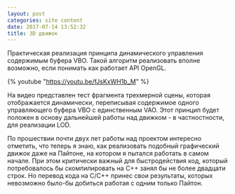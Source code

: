 ```yaml
---
layout: post
categories: site content
date: 2017-07-14 13:52:32
title: 3D движок
---
```


Практическая реализация принципа динамического управления содержимым буфера VBO. Такой алгоритм реализовать вполне возможно, если понимать как работает API OpenGL.

{% youtube "https://youtu.be/fJsKxWH1b_M" %}

На видео представлен тест фрагмента трехмерной сцены, которая отображается динамически, переписывая содержимое одного управляющего буфера VBO с единственным VAO. Этот принцип будет положен в основу дальнейшей работы над движком - в частностности, для реализации LOD.

По прошествии почти двух лет работы над проектом интересно отметить, что теперь я знаю, как реализовать подобный графический движок даже на Пайтоне, на котором я пытался работать в самом начале. При этом критически важный для быстродействия код, который потребовалось бы скомпилировать на С++ занял бы не более двадцати строк. Но перевод кода на С/С++ принес свои результаты, которых невозможно было-бы добиться работая с одним только Пайтон.


